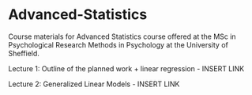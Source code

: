# Advanced-Statistics

Course materials for Advanced Statistics course offered at the MSc in Psychological Research Methods in Psychology at the University of Sheffield.

Lecture 1: Outline of the planned work + linear regression - INSERT LINK

Lecture 2: Generalized Linear Models - INSERT LINK

